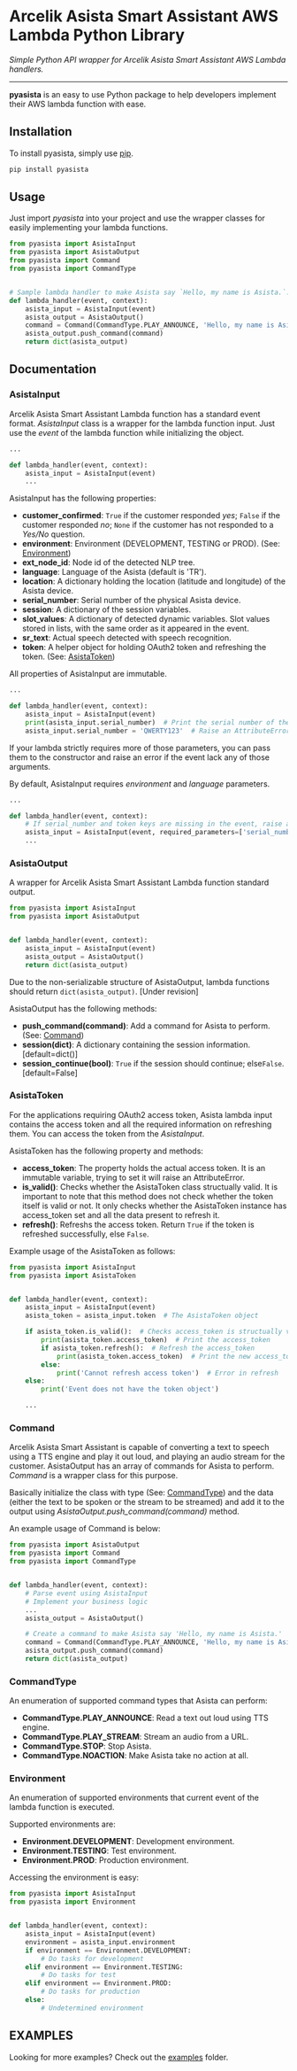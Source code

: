 # Arcelik Asista Smart Assistant AWS Lambda Python Library

*Simple Python API wrapper for Arcelik Asista Smart Assistant AWS Lambda handlers.*

---

**pyasista** is an easy to use Python package to help developers implement their AWS lambda function with ease.

## Installation

To install pyasista, simply use [pip](https://pypi.org/project/pyasista/).

```bash
pip install pyasista
```

## Usage

Just import *pyasista* into your project and use the wrapper classes for easily implementing your lambda functions.

```python
from pyasista import AsistaInput
from pyasista import AsistaOutput
from pyasista import Command
from pyasista import CommandType


# Sample lambda handler to make Asista say `Hello, my name is Asista.`.
def lambda_handler(event, context):
    asista_input = AsistaInput(event)
    asista_output = AsistaOutput()
    command = Command(CommandType.PLAY_ANNOUNCE, 'Hello, my name is Asista.')
    asista_output.push_command(command)
    return dict(asista_output)
```

## Documentation

### AsistaInput

Arcelik Asista Smart Assistant Lambda function has a standard event format. *AsistaInput* class is a wrapper for the lambda function input. Just use the *event* of the lambda function while initializing the object.

```python
...

def lambda_handler(event, context):
    asista_input = AsistaInput(event)
    ...
```

AsistaInput has the following properties:

- **customer_confirmed**: ``True`` if the customer responded *yes*; ``False`` if the customer responded *no*; ``None`` if the customer has not responded to a *Yes/No* question.
- **environment**: Environment (DEVELOPMENT, TESTING or PROD). (See: [Environment](#Environment))
- **ext_node_id**: Node id of the detected NLP tree.
- **language**: Language of the Asista (default is 'TR').
- **location**: A dictionary holding the location (latitude and longitude) of the Asista device.
- **serial_number**: Serial number of the physical Asista device.
- **session**: A dictionary of the session variables.
- **slot_values**: A dictionary of detected dynamic variables. Slot values stored in lists, with the same order as it appeared in the event.
- **sr_text**: Actual speech detected with speech recognition.
- **token**: A helper object for holding OAuth2 token and refreshing the token. (See: [AsistaToken](#AsistaToken))

All properties of AsistaInput are immutable.

```python
...

def lambda_handler(event, context):
    asista_input = AsistaInput(event)
    print(asista_input.serial_number)  # Print the serial number of the device
    asista_input.serial_number = 'QWERTY123'  # Raise an AttributeError
```

If your lambda strictly requires more of those parameters, you can pass them to the constructor and raise an error if the event lack any of those arguments.

By default, AsistaInput requires *environment* and *language* parameters.

```python
...

def lambda_handler(event, context):
    # If serial_number and token keys are missing in the event, raise an error.
    asista_input = AsistaInput(event, required_parameters=['serial_number', 'token'])
    ...
```

### AsistaOutput

A wrapper for Arcelik Asista Smart Assistant Lambda function standard output.

```python
from pyasista import AsistaInput
from pyasista import AsistaOutput


def lambda_handler(event, context):
    asista_input = AsistaInput(event)
    asista_output = AsistaOutput()
    return dict(asista_output)
```

Due to the non-serializable structure of AsistaOutput, lambda functions should return ```dict(asista_output)```. [Under revision]

AsistaOutput has the following methods:

- **push_command(command)**: Add a command for Asista to perform. (See: [Command](#Command))
- **session(dict)**: A dictionary containing the session information. [default=dict()]
- **session_continue(bool)**: ``True`` if the session should continue; else``False``. [default=False]

### AsistaToken

For the applications requiring OAuth2 access token, Asista lambda input contains the access token and all the required information on refreshing them. You can access the token from the *AsistaInput*.

AsistaToken has the following property and methods:

- **access_token**: The property holds the actual access token. It is an immutable variable, trying to set it will raise an AttributeError.
- **is_valid()**: Checks whether the AsistaToken class structually valid. It is important to note that this method does not check whether the token itself is valid or not. It only checks whether the AsistaToken instance has access_token set and all the data present to refresh it.
- **refresh()**: Refreshs the access token. Return ``True`` if the token is refreshed successfully, else ``False``.

Example usage of the AsistaToken as follows:

```python
from pyasista import AsistaInput
from pyasista import AsistaToken


def lambda_handler(event, context):
    asista_input = AsistaInput(event)
    asista_token = asista_input.token  # The AsistaToken object

    if asista_token.is_valid():  # Checks access_token is structually valid
        print(asista_token.access_token)  # Print the access_token
        if asista_token.refresh():  # Refresh the access_token
            print(asista_token.access_token)  # Print the new access_token
        else:
            print('Cannot refresh access token')  # Error in refresh
    else:
        print('Event does not have the token object')

    ...
```

### Command

Arcelik Asista Smart Assistant is capable of converting a text to speech using a TTS engine and play it out loud, and playing an audio stream for the customer. AsistaOutput has an array of commands for Asista to perform. *Command* is a wrapper class for this purpose.

Basically initialize the class with type (See: [CommandType](#CommandType)) and the data (either the text to be spoken or the stream to be streamed) and add it to the output using *AsistaOutput.push_command(command)* method.

An example usage of Command is below:

```python
from pyasista import AsistaOutput
from pyasista import Command
from pyasista import CommandType


def lambda_handler(event, context):
    # Parse event using AsistaInput
    # Implement your business logic
    ...
    asista_output = AsistaOutput()

    # Create a command to make Asista say 'Hello, my name is Asista.'
    command = Command(CommandType.PLAY_ANNOUNCE, 'Hello, my name is Asista.')
    asista_output.push_command(command)
    return dict(asista_output)
```

### CommandType

An enumeration of supported command types that Asista can perform:

- **CommandType.PLAY_ANNOUNCE**: Read a text out loud using TTS engine.
- **CommandType.PLAY_STREAM**: Stream an audio from a URL.
- **CommandType.STOP**: Stop Asista.
- **CommandType.NOACTION**: Make Asista take no action at all.

### Environment

An enumeration of supported environments that current event of the lambda function is executed.

Supported environments are:

- **Environment.DEVELOPMENT**: Development environment.
- **Environment.TESTING**: Test environment.
- **Environment.PROD**: Production environment.

Accessing the environment is easy:

```python
from pyasista import AsistaInput
from pyasista import Environment


def lambda_handler(event, context):
    asista_input = AsistaInput(event)
    environment = asista_input.environment
    if environment == Environment.DEVELOPMENT:
        # Do tasks for development
    elif environment == Environment.TESTING:
        # Do tasks for test
    elif environment == Environment.PROD:
        # Do tasks for production
    else:
        # Undetermined environment
```

## EXAMPLES

Looking for more examples? Check out the [examples](https://github.com/Arcelik/pyasista/tree/master/examples) folder.
